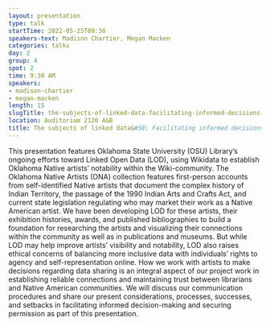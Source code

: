 ```yaml
---
layout: presentation
type: talk 
startTime: 2022-05-25T09:30
speakers-text: Madison Chartier, Megan Macken
categories: talks
day: 2
group: 4
spot: 2
time: 9:30 AM
speakers:
- madison-chartier
- megan-macken
length: 15
slugTitle: the-subjects-of-linked-data-facilitating-informed-decisions-and-securing-permissions-to-implement-linked-open-data-for-oklahoma-native-artists
location: Auditorium 2120 A&B
title: The subjects of linked data&#58; Facilitating informed decisions and securing permissions to implement linked open data for Oklahoma Native artists
---
```

This presentation features Oklahoma State University (OSU) Library’s ongoing efforts toward Linked Open Data (LOD), using Wikidata to establish Oklahoma Native artists’ notability within the Wiki-community. The Oklahoma Native Artists (ONA) collection features first-person accounts from self-identified Native artists that document the complex history of Indian Territory, the passage of the 1990 Indian Arts and Crafts Act, and current state legislation regulating who may market their work as a Native American artist. We have been developing LOD for these artists, their exhibition histories, awards, and published bibliographies to build a foundation for researching the artists and visualizing their connections within the community as well as in publications and museums. But while LOD may help improve artists’ visibility and notability, LOD also raises ethical concerns of balancing more inclusive data with individuals’ rights to agency and self-representation online. How we work with artists to make decisions regarding data sharing is an integral aspect of our project work in establishing reliable connections and maintaining trust between librarians and Native American communities. We will discuss our communication procedures and share our present considerations, processes, successes, and setbacks in facilitating informed decision-making and securing permission as part of this presentation.